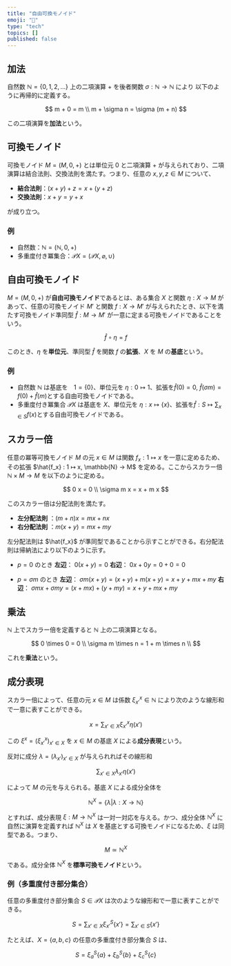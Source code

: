 ```yaml
---
title: "自由可換モノイド"
emoji: "📘"
type: "tech"
topics: []
published: false
---
```


## 加法

自然数 $\mathbb{N} = \{0, 1, 2, \dots\}$ 上の二項演算 $+$ を後者関数 $\sigma : \mathbb{N} → \mathbb {N}$ により 以下のように再帰的に定義する。

$$
m + 0 = m \\
m + \sigma n = \sigma (m + n)
$$

この二項演算を**加法**という。

## 可換モノイド

可換モノイド $M = (M, 0, +)$ とは単位元 $0$ と二項演算 $+$ が与えられており、二項演算は結合法則、交換法則を満たす。つまり、任意の $x, y, z \in M$ について、

* **結合法則**：$(x + y) + z = x + (y + z)$ 
* **交換法則**：$x + y = y + x$ 

が成り立つ。

### 例
* 自然数：$\mathbb{N} = (\mathbb{N}, 0, +)$
* 多重度付き冪集合：$\mathcal{P}X = (\mathcal{P}X, \varnothing, \cup)$

## 自由可換モノイド

$M = (M, 0, +)$ が**自由可換モノイド**であるとは、ある集合 $X$ と関数 $\eta : X → M$ があって、任意の可換モノイド $M'$ と関数 $f : X → M'$ が与えられたとき、以下を満たす可換モノイド準同型 $\hat{f} : M → M'$ が一意に定まる可換モノイドであることをいう。

$$
  \hat{f} \circ \eta = f
$$

このとき、$\eta$ を**単位元**、準同型 $\hat{f}$ を関数 $f$ の**拡張**、$X$ を $M$ の**基底**という。

### 例
* 自然数 $\mathbb{N}$ は基底を　$1 = \{0\}$、単位元を $\eta : 0 ↦ 1$、拡張を$\hat{f}(0)= 0$, $\hat{f}(\sigma m) = f(0) + \hat{f}(m)$とする自由可換モノイドである。
* 多重度付き冪集合 $\mathcal{P}X$ は基底を $X$、単位元を $\eta : x ↦ \{x\}$、拡張を$\hat{f} : S ↦ \sum_{x \in S}f(x)$とする自由可換モノイドである。

## スカラー倍
任意の冪等可換モノイド $M$ の元 $x \in M$ は関数 $f_x : 1 ↦ x$ を一意に定めるため、その拡張 $\hat{f_x} : 1 ↦ x, \mathbb{N} → M$ を定める。ここからスカラー倍 $\mathbb{N} \times M → M$ を以下のように定める。

$$
  0  x = 0 \\
  \sigma m  x = x + m  x
$$

このスカラー倍は分配法則を満たす。

* **左分配法則** ：$(m + n)  x = m  x + n  x$
* **右分配法則** ：$m  (x + y) = m  x + m  y$

左分配法則は $\hat{f_x}$ が準同型であることから示すことができる。右分配法則は帰納法により以下のように示す。

* $p = 0$ のとき
**左辺**： $0  (x + y) = 0$
**右辺**： $0  x + 0  y = 0 + 0 = 0$

* $p = \sigma m$ のとき
**左辺**： $\sigma m  (x + y) = (x + y) + m  (x + y) = x + y + m  x + m  y$
**右辺**： $\sigma m  x + \sigma m  y = (x + m  x) + (y + m  y) = x + y + m  x + m  y$

## 乗法
$\mathbb{N}$ 上でスカラー倍を定義すると $\mathbb{N}$ 上の二項演算となる。

$$
0 \times 0 = 0 \\
\sigma m \times n = 1 + m \times n \\
$$

これを**乗法**という。

## 成分表現
スカラー倍によって、任意の元 $x \in M$ は係数 $\xi^{x}_{x'} \in \mathbb{N}$ により次のような線形和で一意に表すことができる。

$$
  x = \sum_{x' \in X} \xi^{x}_{x'}  \eta (x')
$$

この $\xi^{x} = (\xi^{x}_{x'})_{x' \in X}$ を $x \in M$ の基底 $X$ による**成分表現**という。

反対に成分 $\lambda = (\lambda_{x'})_{x' \in X}$ が与えられればその線形和

$$
  \sum_{x' \in X} \lambda_{x'}  \eta (x')
$$

によって $M$ の元を与えられる。基底 $X$ による成分全体を

$$
  \mathbb{N}^X = \{ \lambda | \lambda : X → \mathbb{N} \}
$$

とすれば、成分表現 $\xi : M → \mathbb{N}^X$ は一対一対応を与える。かつ、成分全体 $\mathbb{N}^X$ に自然に演算を定義すれば $\mathbb{N}^X$ は $X$ を基底とする可換モノイドになるため、$\xi$ は同型である。つまり、

$$
  M \simeq \mathbb{N}^X
$$

である。成分全体 $\mathbb{N}^X$ を**標準可換モノイド**という。

### 例（多重度付き部分集合）

任意の多重度付き部分集合 $S \in \mathcal{P}X$ は次のような線形和で一意に表すことができる。

$$
  S = \sum_{x' \in X} \xi^{S}_{x'}  \{x'\} = \sum_{x' \in S} \{x'\}
$$

たとえば、$X = \{a, b, c\}$ の任意の多重度付き部分集合 $S$ は、

$$
  S = \xi^{S}_a  \{a\} + \xi^{S}_b  \{b\} + \xi^{S}_c  \{c\}
$$

